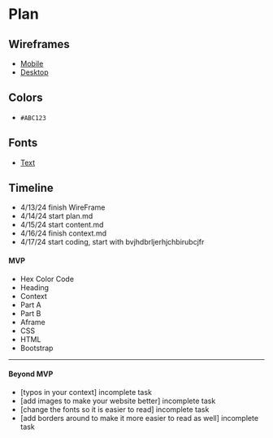 # Plan

## Wireframes
* [Mobile](https://wireframe.cc/y3LGWu)
* [Desktop](https://wireframe.cc/s4Dt9p)

## Colors
* `#ABC123`

## Fonts
* [Text](URL)

## Timeline
* 4/13/24 finish WireFrame
* 4/14/24 start plan.md
* 4/15/24 start content.md
* 4/16/24 finish context.md
* 4/17/24 start coding, start with <href>bvjhdbrljerhjchbirubcjfr<href><a>

#### MVP

* Hex Color Code
* Heading
* Context
* Part A
* Part B
* Aframe
* CSS
* HTML
* Bootstrap

---

#### Beyond MVP

* [typos in your context] incomplete task
* [add images to make your website better] incomplete task
* [change the fonts so it is easier to read] incomplete task
* [add borders around to make it more easier to read as well] incomplete task



